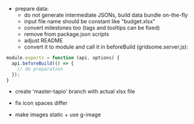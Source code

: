 - prepare data:
	- do not generate intermediate JSONs, build data bundle on-the-fly
	- input file name should be constant like "budget.xlsx"
	- convert milestones too (tags and tooltips can be fixed)
	- remove from package.json scripts
	- adjust README
	- convert it to module and call it in beforeBuild (gridsome.server.js):

```js
module.exports = function (api, options) {
  api.beforeBuild(() => {
	// do preparation
  });
}
```

- create 'master-tapio' branch with actual xlsx file

- fix icon spaces differ
- make images static + use g-image